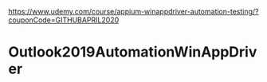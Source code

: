 https://www.udemy.com/course/appium-winappdriver-automation-testing/?couponCode=GITHUBAPRIL2020
# Outlook2019AutomationWinAppDriver
 
